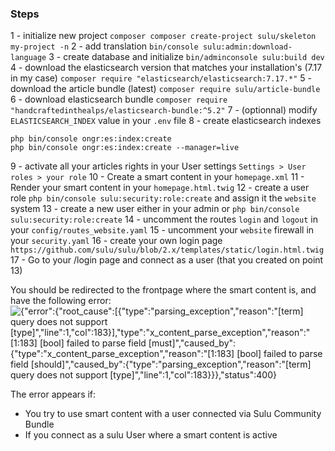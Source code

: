 ### Steps

1 - initialize new project `composer composer create-project sulu/skeleton my-project -n`
2 - add translation `bin/console sulu:admin:download-language`
3 - create database and initialize `bin/adminconsole sulu:build dev`
4 - download the elasticsearch version that matches your installation's (7.17 in my case) `composer require "elasticsearch/elasticsearch:7.17.*"`
5 - download the article bundle (latest) `composer require sulu/article-bundle`
6 - download elasticsearch bundle `composer require "handcraftedinthealps/elasticsearch-bundle:^5.2"`
7 - (optionnal) modify `ELASTICSEARCH_INDEX` value in your `.env` file
8 - create elasticsearch indexes
```
php bin/console ongr:es:index:create
php bin/console ongr:es:index:create --manager=live
```
9 - activate all your articles rights in your User settings `Settings > User roles > your role`
10 - Create a smart content in your `homepage.xml`
11 - Render your smart content in your `homepage.html.twig`
12 - create a user role `php bin/console sulu:security:role:create` and assign it the `website` system
13 - create a new user either in your admin or `php bin/console sulu:security:role:create`
14 - uncomment the routes `login` and `logout` in your `config/routes_website.yaml`
15 - uncomment your `website` firewall in your `security.yaml`
16 - create your own login page `https://github.com/sulu/sulu/blob/2.x/templates/static/login.html.twig`
17 - Go to your /login page and connect as a user (that you created on point 13)

You should be redirected to the frontpage where the smart content is, and have the following error:
![{"error":{"root_cause":[{"type":"parsing_exception","reason":"[term] query does not support [type]","line":1,"col":183}],"type":"x_content_parse_exception","reason":"[1:183] [bool] failed to parse field [must]","caused_by":{"type":"x_content_parse_exception","reason":"[1:183] [bool] failed to parse field [should]","caused_by":{"type":"parsing_exception","reason":"[term] query does not support [type]","line":1,"col":183}}},"status":400}](images/error.png)

The error appears if:
- You try to use smart content with a user connected via Sulu Community Bundle
- If you connect as a sulu User where a smart content is active